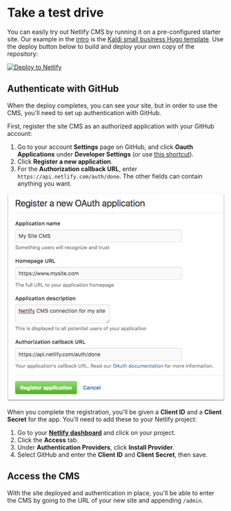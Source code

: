 # Take a test drive

You can easily try out Netlify CMS by running it on a pre-configured starter site. Our example in the [intro](https://github.com/netlify/netlify-cms/blob/master/docs/intro.md) is the [Kaldi small business Hugo template](https://github.com/netlify-templates/kaldi-hugo-cms-template). Use the deploy button below to build and deploy your own copy of the repository:

[![Deploy to Netlify](https://www.netlify.com/img/deploy/button.svg)](https://app.netlify.com/start/deploy?repository=https://github.com/netlify-templates/kaldi-hugo-cms-template)

## Authenticate with GitHub

When the deploy completes, you can see your site, but in order to use the CMS, you'll need to set up authentication with GitHub.

First, register the site CMS as an authorized application with your GitHub account:
 
 1. Go to your account **Settings** page on GitHub, and click **Oauth Applications** under **Developer Settings** (or use [this shortcut](https://github.com/settings/developers)).
 2. Click **Register a new application**.
 3. For the **Authorization callback URL**, enter `https://api.netlify.com/auth/done`. The other fields can contain anything you want.

![GitHub Oauth Application setup example](/img/github-oauth.png?raw=true)

When you complete the registration, you'll be given a **Client ID** and a **Client Secret** for the app. You'll need to add these to your Netlify project:
 
 1. Go to your [**Netlify dashboard**](https://app.netlify.com/) and click on your project.
 2. Click the **Access** tab.
 3. Under **Authentication Providers**, click **Install Provider**.
 4. Select GitHub and enter the **Client ID** and **Client Secret**, then save.

## Access the CMS

With the site deployed and authentication in place, you'll be able to enter the CMS by going to the URL of your new site and appending `/admin`.

